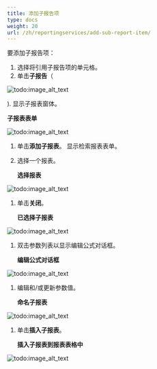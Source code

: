 ```yaml
---
title: 添加子报告项
type: docs
weight: 20
url: /zh/reportingservices/add-sub-report-item/
---
```


要添加子报告项：

1. 选择将引用子报告项的单元格。
1. 单击**子报告**（

![todo:image_alt_text](add-sub-report-item_1.png)

).
显示子报表窗体。 

**子报表表单** 

![todo:image_alt_text](add-sub-report-item_2.png)




1. 单击**添加子报表**。
   显示检索报表表单。
1. 选择一个报表。 

   **选择报表** 

![todo:image_alt_text](add-sub-report-item_3.png)




1. 单击**关闭**。 

   **已选择子报表** 

![todo:image_alt_text](add-sub-report-item_4.png)




1. 双击参数列表以显示编辑公式对话框。 

   **编辑公式对话框** 

![todo:image_alt_text](add-sub-report-item_5.png)




1. 编辑和/或更新参数值。 

   **命名子报表** 

![todo:image_alt_text](add-sub-report-item_6.png)




1. 单击**插入子报表**。 

   **插入子报表到报表表格中** 

![todo:image_alt_text](add-sub-report-item_7.png)

